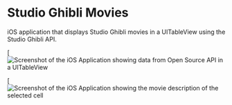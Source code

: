 # Studio Ghibli Movies
iOS application that displays Studio Ghibli movies in a UITableView using the Studio Ghibli API.

[![Screenshot of the iOS Application showing data from Open Source API in a UITableView](https://res.cloudinary.com/farheezyx3/image/upload/v1599957511/Studio%20Ghibli%20iOS%20App%20Screenshots/Screen_Shot_2020-09-12_at_5.35.33_PM.png)

[![Screenshot of the iOS Application showing the movie description of the selected cell](https://res.cloudinary.com/farheezyx3/image/upload/v1599957515/Studio%20Ghibli%20iOS%20App%20Screenshots/Screen_Shot_2020-09-12_at_5.35.45_PM.png)
